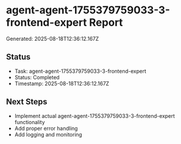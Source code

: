 # agent-agent-1755379759033-3-frontend-expert Report

Generated: 2025-08-18T12:36:12.167Z

## Status
- Task: agent-agent-1755379759033-3-frontend-expert
- Status: Completed
- Timestamp: 2025-08-18T12:36:12.167Z

## Next Steps
- Implement actual agent-agent-1755379759033-3-frontend-expert functionality
- Add proper error handling
- Add logging and monitoring
